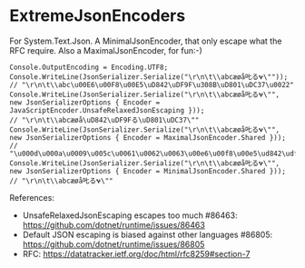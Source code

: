 # ExtremeJsonEncoders
For System.Text.Json. A MinimalJsonEncoder, that only escape what the RFC require. Also a MaximalJsonEncoder, for fun:-)

```
Console.OutputEncoding = Encoding.UTF8;
Console.WriteLine(JsonSerializer.Serialize("\r\n\t\\abcæøå𠮟る𐐷\""));
// "\r\n\t\\abc\u00E6\u00F8\u00E5\uD842\uDF9F\u308B\uD801\uDC37\u0022"
Console.WriteLine(JsonSerializer.Serialize("\r\n\t\\abcæøå𠮟る𐐷\"", new JsonSerializerOptions { Encoder = JavaScriptEncoder.UnsafeRelaxedJsonEscaping }));
// "\r\n\t\\abcæøå\uD842\uDF9Fる\uD801\uDC37\""
Console.WriteLine(JsonSerializer.Serialize("\r\n\t\\abcæøå𠮟る𐐷\"", new JsonSerializerOptions { Encoder = MaximalJsonEncoder.Shared }));
// "\u000d\u000a\u0009\u005c\u0061\u0062\u0063\u00e6\u00f8\u00e5\ud842\udf9f\u308b\ud801\udc37\u0022"
Console.WriteLine(JsonSerializer.Serialize("\r\n\t\\abcæøå𠮟る𐐷\"", new JsonSerializerOptions { Encoder = MinimalJsonEncoder.Shared }));
// "\r\n\t\\abcæøå𠮟る𐐷\""
```

References:
* UnsafeRelaxedJsonEscaping escapes too much #86463: https://github.com/dotnet/runtime/issues/86463
* Default JSON escaping is biased against other languages #86805: https://github.com/dotnet/runtime/issues/86805
* RFC: https://datatracker.ietf.org/doc/html/rfc8259#section-7
